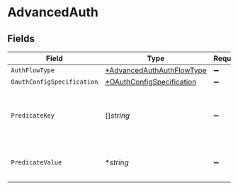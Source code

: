 # AdvancedAuth


## Fields

| Field                                                                                                        | Type                                                                                                         | Required                                                                                                     | Description                                                                                                  |
| ------------------------------------------------------------------------------------------------------------ | ------------------------------------------------------------------------------------------------------------ | ------------------------------------------------------------------------------------------------------------ | ------------------------------------------------------------------------------------------------------------ |
| `AuthFlowType`                                                                                               | [*AdvancedAuthAuthFlowType](../../models/shared/advancedauthauthflowtype.md)                                 | :heavy_minus_sign:                                                                                           | N/A                                                                                                          |
| `OauthConfigSpecification`                                                                                   | [*OAuthConfigSpecification](../../models/shared/oauthconfigspecification.md)                                 | :heavy_minus_sign:                                                                                           | N/A                                                                                                          |
| `PredicateKey`                                                                                               | []*string*                                                                                                   | :heavy_minus_sign:                                                                                           | Json Path to a field in the connectorSpecification that should exist for the advanced auth to be applicable. |
| `PredicateValue`                                                                                             | **string*                                                                                                    | :heavy_minus_sign:                                                                                           | Value of the predicate_key fields for the advanced auth to be applicable.                                    |